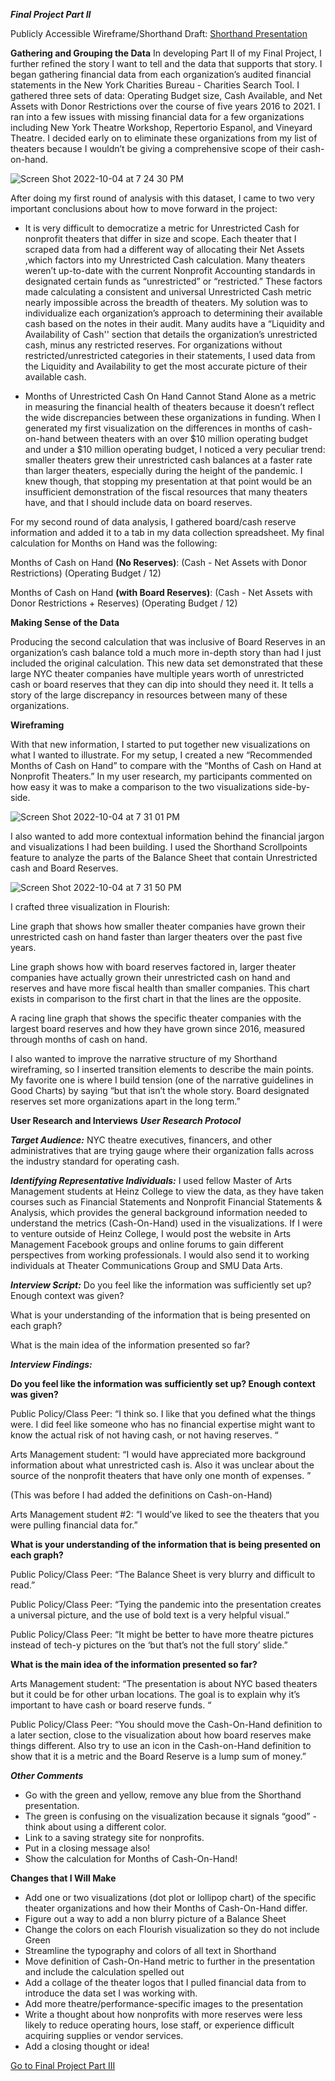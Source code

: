 *****Final Project Part II*****

Publicly Accessible Wireframe/Shorthand Draft: [Shorthand Presentation](https://carnegiemellon.shorthandstories.com/cashonhand/index.html)

**Gathering and Grouping the Data**
In developing Part II of my Final Project, I further refined the story I want to tell and the data that supports that story. I began gathering financial data from each organization’s audited financial statements in the New York Charities Bureau - Charities Search Tool. I gathered three sets of data: Operating Budget size, Cash Available, and Net Assets with Donor Restrictions over the course of five years 2016 to 2021. I ran into a few issues with missing financial data for a few organizations including New York Theatre Workshop, Repertorio Espanol, and Vineyard Theatre. I decided early on to eliminate these organizations from my list of theaters because I wouldn’t be giving a comprehensive scope of their cash-on-hand. 

![Screen Shot 2022-10-04 at 7 24 30 PM](https://user-images.githubusercontent.com/112351182/193948562-ddaa3a97-bf53-4805-b4f1-cb5605ca5330.jpg)


After doing my first round of analysis with this dataset, I came to two very important conclusions about how to move forward in the project: 

- It is very difficult to democratize a metric for Unrestricted Cash for nonprofit theaters that differ in size and scope. Each theater that I scraped data  from had a different way of allocating their Net Assets ,which factors into my Unrestricted Cash calculation. Many theaters weren’t up-to-date with the current Nonprofit Accounting standards in designated certain funds as “unrestricted” or “restricted.” These factors made calculating a consistent and universal Unrestricted Cash  metric nearly impossible across the breadth of theaters. 
My solution was to individualize each organization’s approach to determining their available cash based on the notes in their audit. Many audits have a “Liquidity and Availability of Cash'' section that details the organization’s unrestricted cash, minus any restricted reserves. For organizations without restricted/unrestricted categories in their statements, I used data from the Liquidity and Availability to get the most accurate picture of their available cash. 

- Months of Unrestricted Cash On Hand Cannot Stand Alone as a metric in measuring the financial health of theaters because it doesn’t reflect the wide discrepancies between these organizations in funding. When I generated my first visualization on the differences in months of cash-on-hand between theaters with an over $10 million operating budget and under a $10 million operating budget, I noticed a very peculiar trend: smaller theaters grew their unrestricted cash balances at a faster rate than larger theaters, especially during the height of the pandemic. I knew though, that stopping my presentation at that point would be an insufficient demonstration of the fiscal resources that many theaters have, and that I should include data on board reserves. 

<div class="flourish-embed flourish-chart" data-src="visualisation/11353308"><script src="https://public.flourish.studio/resources/embed.js"></script></div>

For my second round of data analysis, I gathered board/cash reserve information and added it to a tab in my data collection spreadsheet. My final calculation for Months on Hand was the following: 

Months of Cash on Hand **(No Reserves)**:
(Cash - Net Assets with Donor Restrictions) 
(Operating Budget / 12) 

Months of Cash on Hand **(with Board Reserves)**:
(Cash - Net Assets with Donor Restrictions + Reserves)
(Operating Budget / 12) 

**Making Sense of the Data**

Producing the second calculation that was inclusive of Board Reserves in an organization’s cash balance told a much more in-depth story than had I just included the original calculation. This new data set demonstrated that these large NYC theater companies have multiple years worth of unrestricted cash or board reserves that they can dip into should they need it. It tells a story of the large discrepancy in resources between many of these organizations.

**Wireframing**

With that new information, I started to put together new visualizations on what I wanted to illustrate. For my setup, I created a new “Recommended Months of Cash on Hand” to compare with the “Months of Cash on Hand at Nonprofit Theaters.” In my user research, my participants commented on how easy it was to make a comparison to the two visualizations side-by-side. 

![Screen Shot 2022-10-04 at 7 31 01 PM](https://user-images.githubusercontent.com/112351182/193949103-cf1d9475-453a-4331-bb54-f8b4e48a7274.jpg)

I also wanted to add more contextual information behind the financial jargon and visualizations I had been building. I used the Shorthand Scrollpoints feature to analyze the parts of the Balance Sheet that contain Unrestricted cash and Board Reserves. 

![Screen Shot 2022-10-04 at 7 31 50 PM](https://user-images.githubusercontent.com/112351182/193949179-8ca0442d-de10-45f7-a9cc-6a17a6b1c3f6.jpg)

I crafted three visualization in Flourish: 

Line graph that shows how smaller theater companies have grown their unrestricted cash on hand faster than larger theaters over the past five years. 

<div class="flourish-embed flourish-chart" data-src="visualisation/11362644"><script src="https://public.flourish.studio/resources/embed.js"></script></div>

Line graph shows how with board reserves factored in, larger theater companies have actually grown their unrestricted cash on hand and reserves and have more fiscal health than smaller companies. This chart exists in comparison to the first chart in that the lines are the opposite. 

<div class="flourish-embed flourish-chart" data-src="visualisation/11362819"><script src="https://public.flourish.studio/resources/embed.js"></script></div>

A racing line graph that shows the specific theater companies with the largest board reserves and how they have grown since 2016, measured through months of cash on hand. 

<div class="flourish-embed flourish-chart" data-src="visualisation/11360368"><script src="https://public.flourish.studio/resources/embed.js"></script></div>

I also wanted to improve the narrative structure of my Shorthand wireframing, so I inserted transition elements to describe the main points. My favorite one is where I build tension (one of the narrative guidelines in Good Charts) by saying “but that isn’t the whole story. Board designated reserves set more organizations apart in the long term.” 

**User Research and Interviews**
***User Research Protocol***

***Target Audience:*** NYC theatre executives, financers,  and other administratives that are trying gauge where their organization falls across the industry standard for operating cash. 

***Identifying Representative Individuals:*** I used fellow Master of Arts Management students at Heinz College to view the data, as they have taken courses such as Financial Statements and Nonprofit Financial Statements & Analysis, which provides the general background information needed to understand the metrics (Cash-On-Hand) used in the visualizations. 
If I were to venture outside of Heinz College, I would post the website in Arts Management Facebook groups and online forums to gain different perspectives from working professionals. I would also send it to working individuals at Theater Communications Group and SMU Data Arts.

***Interview Script:***
Do you feel like the information was sufficiently set up? Enough context was given?

What is your understanding of the information that is being presented on each graph? 

What is the main idea of the information presented so far? 

***Interview Findings:***

**Do you feel like the information was sufficiently set up? Enough context was given?**

Public Policy/Class Peer: “I think so. I like that you defined what the things were. I did feel like someone who has no financial expertise might want to know the actual risk of not having cash, or not having reserves. “

Arts Management student: “I would have appreciated more background information about what unrestricted cash is. Also it was unclear about the source of the nonprofit theaters that have only one month of expenses. ” 

(This was before I had added the definitions on Cash-on-Hand)

Arts Management student #2: “I would’ve liked to see the theaters that you were pulling financial data for.” 

**What is your understanding of the information that is being presented on each graph?**

Public Policy/Class Peer: “The Balance Sheet is very blurry and difficult to read.” 

Public Policy/Class Peer: “Tying the pandemic into the presentation creates a universal picture, and the use of bold text is a very helpful visual.”

Public Policy/Class Peer: “It might be better to have more theatre pictures instead of tech-y pictures on the ‘but that’s not the full story’ slide.” 

**What is the main idea of the information presented so far?** 

Arts Management student: “The presentation is about NYC based theaters but it could be for other urban locations. The goal is to explain why it’s important to have cash or board reserve funds. “

Public Policy/Class Peer: “You should move the Cash-On-Hand definition to a later section, close to the visualization about how board reserves make things different. Also try to use an icon in the Cash-on-Hand definition to show that it is a metric and the Board Reserve is a lump sum of money.” 

***Other Comments***
- Go with the green and yellow, remove any blue from the Shorthand presentation. 
- The green is confusing on the visualization because it signals “good” - think about using a different color. 
- Link to a saving strategy site for nonprofits. 
- Put in a closing message also!
- Show the calculation for Months of Cash-On-Hand!

**Changes that I Will Make**
- Add one or two visualizations (dot plot or lollipop chart) of the specific theater organizations and how their Months of Cash-On-Hand differ. 
- Figure out a way to add a non blurry picture of a Balance Sheet
- Change the colors on each Flourish visualization so they do not include Green
- Streamline the typography and colors of all text in Shorthand
- Move definition of Cash-On-Hand metric to further in the presentation and include the calculation spelled out
- Add a collage of the theater logos that I pulled financial data from to introduce the data set I was working with. 
- Add more theatre/performance-specific images to the presentation
- Write a thought about how nonprofits with more reserves were less likely to reduce operating hours, lose staff, or experience difficult acquiring supplies or vendor services. 
- Add a closing thought or idea!


[Go to Final Project Part III](final_project_part_III.md)
